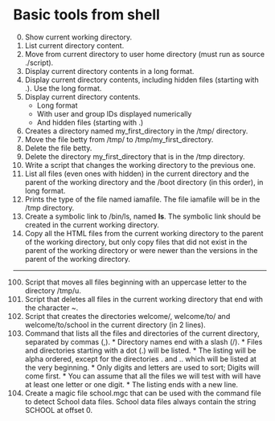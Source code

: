 # Basic tools from shell
0. Show current working directory.
1. List current directory content.
2. Move from current directory to user home directory (must run as source ./script).
3. Display current directory contents in a long format.
4. Display current directory contents, including hidden files (starting with .). Use the long format.
5. Display current directory contents.
   * Long format
   * With user and group IDs displayed numerically
   * And hidden files (starting with .)
6. Creates a directory named my_first_directory in the /tmp/ directory.
7. Move the file betty from /tmp/ to /tmp/my_first_directory.
8. Delete the file betty.
9. Delete the directory my_first_directory that is in the /tmp directory.
10. Write a script that changes the working directory to the previous one.
11. List all files (even ones with hidden) in the current directory and the parent of the working directory and the /boot directory (in this order), in long format.
12. Prints the type of the file named iamafile. The file iamafile will be in the /tmp directory.
13. Create a symbolic link to /bin/ls, named __ls__. The symbolic link should be created in the current working directory.
14. Copy all the HTML files from the current working directory to the parent of the working directory, but only copy files that did not exist in the parent of the working directory or were newer than the versions in the parent of the working directory.
-------------------------------------------------------------------------------------------------------------------------------------------
100. Script that moves all files beginning with an uppercase letter to the directory /tmp/u.
101. Script that deletes all files in the current working directory that end with the character ~.
102. Script that creates the directories welcome/, welcome/to/ and welcome/to/school in the current directory (in 2 lines).
103. Command that lists all the files and directories of the current directory, separated by commas (,).
    * Directory names end with a slash (/).
    * Files and directories starting with a dot (.) will be listed.
    * The listing will be alpha ordered, except for the directories . and .. which will be listed at the very beginning.
    * Only digits and letters are used to sort; Digits will come first.
    * You can assume that all the files we will test with will have at least one letter or one digit.
    * The listing ends with a new line.
104. Create a magic file school.mgc that can be used with the command file to detect School data files. School data files always contain the string SCHOOL at offset 0.